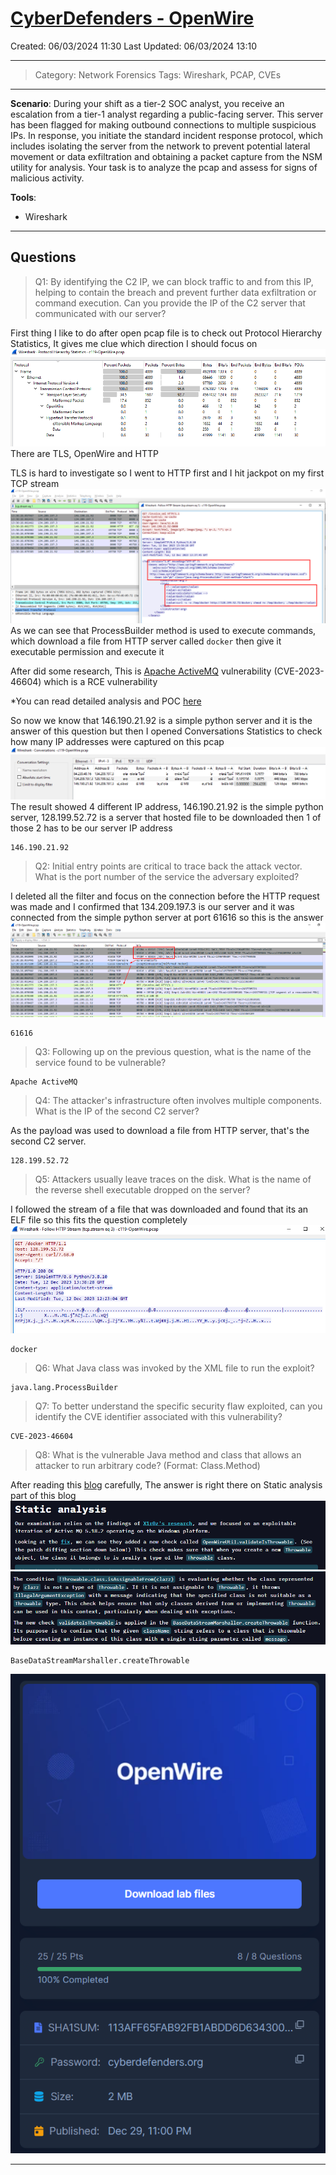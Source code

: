 # [CyberDefenders - OpenWire](https://cyberdefenders.org/blueteam-ctf-challenges/openwire/)
Created: 06/03/2024 11:30
Last Updated: 06/03/2024 13:10
* * *
>Category: Network Forensics
>Tags: Wireshark, PCAP, CVEs
* * *
**Scenario**:
During your shift as a tier-2 SOC analyst, you receive an escalation from a tier-1 analyst regarding a public-facing server. This server has been flagged for making outbound connections to multiple suspicious IPs. In response, you initiate the standard incident response protocol, which includes isolating the server from the network to prevent potential lateral movement or data exfiltration and obtaining a packet capture from the NSM utility for analysis. Your task is to analyze the pcap and assess for signs of malicious activity.

**Tools**:
- Wireshark

* * *
## Questions
> Q1: By identifying the C2 IP, we can block traffic to and from this IP, helping to contain the breach and prevent further data exfiltration or command execution. Can you provide the IP of the C2 server that communicated with our server?

First thing I like to do after open pcap file is to check out Protocol Hierarchy Statistics, It gives me clue which direction I should focus on
![79ab29d97cb5ec2169611806a3583da1.png](../../_resources/79ab29d97cb5ec2169611806a3583da1.png)
There are TLS, OpenWire and HTTP

TLS is hard to investigate so I went to HTTP first and I hit jackpot on my first TCP stream
![59891de5f46608b8b67d431f7557e2d9.png](../../_resources/59891de5f46608b8b67d431f7557e2d9.png)
As we can see that ProcessBuilder method is used to execute commands, which download a file from HTTP server called `docker` then give it executable permission and execute it

After did some research, This is [Apache ActiveMQ](https://www.trendmicro.com/en_us/research/23/k/cve-2023-46604-exploited-by-kinsing.html) vulnerability (CVE-2023-46604) which is a RCE vulnerability

*You can read detailed analysis and POC [here](https://www.vicarius.io/vsociety/posts/apache-activemq-rce-cve-2023-46604?source=post_page-----65aa41a651b1--------------------------------)

So now we know that 146.190.21.92 is a simple python server and it is the answer of this question but then I opened Conversations Statistics to check how many IP addresses were captured on this pcap
![4a52b2e5044d96f1bd77cf9405b463ca.png](../../_resources/4a52b2e5044d96f1bd77cf9405b463ca.png)
The result showed 4 different IP address, 146.190.21.92 is the simple python server, 128.199.52.72 is a server that hosted file to be downloaded then 1 of those 2 has to be our server IP address

```
146.190.21.92
```

> Q2: Initial entry points are critical to trace back the attack vector. What is the port number of the service the adversary exploited?

I deleted all the filter and focus on the connection before the HTTP request was made and I confirmed that 134.209.197.3 is our server and it was connected from the simple python server at port 61616 so this is the answer
![5f9f7879ec56ddc580d1097d1f5b53c9.png](../../_resources/5f9f7879ec56ddc580d1097d1f5b53c9.png)
```
61616
```

> Q3: Following up on the previous question, what is the name of the service found to be vulnerable?

```
Apache ActiveMQ
```

> Q4: The attacker's infrastructure often involves multiple components. What is the IP of the second C2 server?

As the payload was used to download a file from HTTP server, that's the second C2 server.
```
128.199.52.72
```

> Q5: Attackers usually leave traces on the disk. What is the name of the reverse shell executable dropped on the server?

I followed the stream of a file that was downloaded and found that its an ELF file so this fits the question completely
![e1400961ba9fd7dfbb512c64b7696b5e.png](../../_resources/e1400961ba9fd7dfbb512c64b7696b5e.png)
```
docker
```

> Q6: What Java class was invoked by the XML file to run the exploit?

```
java.lang.ProcessBuilder
```

> Q7: To better understand the specific security flaw exploited, can you identify the CVE identifier associated with this vulnerability?

```
CVE-2023-46604
```

> Q8: What is the vulnerable Java method and class that allows an attacker to run arbitrary code? (Format: Class.Method)

After reading this [blog](https://www.vicarius.io/vsociety/posts/apache-activemq-rce-cve-2023-46604?source=post_page-----65aa41a651b1--------------------------------) carefully, The answer is right there on Static analysis part of this blog
![90a30df2fbefb8e405da1caa27e308a0.png](../../_resources/90a30df2fbefb8e405da1caa27e308a0.png)
![c3191cda48cf86abb9fc240ddf84246c.png](../../_resources/c3191cda48cf86abb9fc240ddf84246c.png)
```
BaseDataStreamMarshaller.createThrowable
```

![2118060cd8248a54d50788aab77d4690.png](../../_resources/2118060cd8248a54d50788aab77d4690.png)
* * *
